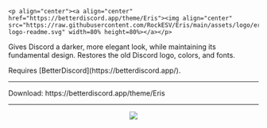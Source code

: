     <p align="center"><a align="center" href="https://betterdiscord.app/theme/Eris"><img align="center" src="https://raw.githubusercontent.com/RockESV/Eris/main/assets/logo/eris-logo-readme.svg" width=80% height=80%></a></p>

<p>Gives Discord a darker, more elegant look, while maintaining its fundamental design. Restores the old Discord logo, colors, and fonts.</p>

<p>Requires [BetterDiscord](https://betterdiscord.app/).</p>

- - -
<p>Download: https://betterdiscord.app/theme/Eris<p>

- - -
<p align="center"><img src="https://i.imgur.com/aN6XufW.png"></p>
